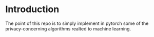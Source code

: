# Introduction

The point of this repo is to simply implement in pytorch some of the privacy-concerning algorithms
realted to machine learning.
